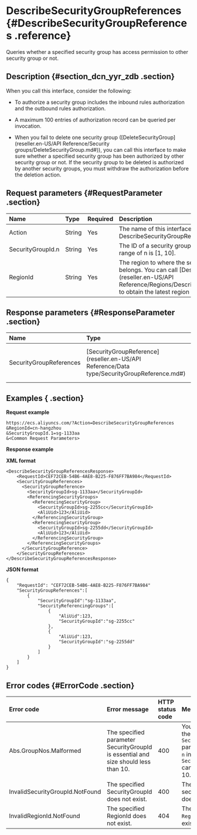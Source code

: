 # DescribeSecurityGroupReferences {#DescribeSecurityGroupReferences .reference}

Queries whether a specified security group has access permission to other security group or not.

## Description {#section_dcn_yyr_zdb .section}

When you call this interface, consider the following:

-   To authorize a security group includes the inbound rules authorization and the outbound rules authorization.

-   A maximum 100 entries of authorization record can be queried per invocation.

-   When you fail to delete one security group \([DeleteSecurityGroup](reseller.en-US/API Reference/Security groups/DeleteSecurityGroup.md#)\), you can call this interface to make sure whether a specified security group has been authorized by other security group or not. If the security group to be deleted is authorized by another security groups, you must withdraw the authorization before the deletion action.


## Request parameters {#RequestParameter .section}

|Name|Type|Required|Description|
|:---|:---|:-------|:----------|
|Action|String|Yes|The name of this interface. Value: DescribeSecurityGroupReferences.|
|SecurityGroupId.n|String|Yes|The ID of a security group. The value range of n is \[1, 10\].|
|RegionId|String|Yes|The region to where the security group belongs. You can call [DescribeRegions](reseller.en-US/API Reference/Regions/DescribeRegions.md#) to obtain the latest region list.|

## Response parameters {#ResponseParameter .section}

|Name|Type|Description|
|:---|:---|:----------|
|SecurityGroupReferences|[SecurityGroupReference](reseller.en-US/API Reference/Data type/SecurityGroupReference.md#)|Information of the security group authorization.|

## Examples { .section}

**Request example** 

```
https://ecs.aliyuncs.com/?Action=DescribeSecurityGroupReferences
&RegionId=cn-hangzhou
&SecurityGroupId.1=sg-1133aa
&<Common Request Parameters>
```

**Response example** 

**XML format**

```
<DescribeSecurityGroupReferencesResponse>
    <RequestId>CEF72CEB-54B6-4AE8-B225-F876FF7BA984</RequestId>
    <SecurityGroupReferences>
      <SecurityGroupReference>
        <SecurityGroupId>sg-1133aa</SecurityGroupId>
        <ReferencingSecurityGroups>
          <ReferencingSecurityGroup>
            <SecurityGroupId>sg-2255cc</SecurityGroupId>
            <AliUid>123</AliUid>
          </ReferencingSecurityGroup>
          <ReferencingSecurityGroup>
            <SecurityGroupId>sg-2255dd</SecurityGroupId>
            <AliUid>123</AliUid>
          </ReferencingSecurityGroup>
        </ReferencingSecurityGroups>
      </SecurityGroupReference>
    </SecurityGroupReferences>
</DescribeSecurityGroupReferencesResponse>
```

 **JSON format** 

```
{
    "RequestId": "CEF72CEB-54B6-4AE8-B225-F876FF7BA984"
    "SecurityGroupReferences":[
        {
            "SecurityGroupId":"sg-1133aa",
            "SecurityReferencingGroups":[
                {
                    "AliUid":123,
                    "SecurityGroupId":"sg-2255cc"
                },
                {
                    "AliUid":123,
                    "SecurityGroupId":"sg-2255dd"
                }
            ]
        }
    ]
}
```

## Error codes {#ErrorCode .section}

|Error code|Error message |HTTP status code |Meaning|
|:---------|:-------------|:----------------|:------|
|Abs.GroupNos.Malformed|The specified parameter SecurityGroupId is essential and size should less than 10.|400|You must specify the `SecurityGroupId.n` parameter. Or the `n` in the `SecurityGroupId.n` cannot exceed 10.|
|InvalidSecurityGroupId.NotFound|The specified SecurityGroupId does not exist.|400|The specified security group ID does not exist.|
|InvalidRegionId.NotFound|The specified RegionId does not exist.|404|The specified `RegionId` does not exist.|

